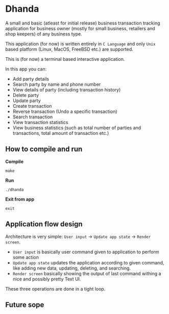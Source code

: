 # Dhanda

A small and basic (atleast for initial release) business transaction tracking application for business owner (mostly for small business, retailers and shop keepers) of any business type.

This application (for now) is written entirely in `C Language` and only `Unix` based platform (Linux, MacOS, FreeBSD etc.) are supported.

This is (for now) a terminal based interactive application.

In this app you can:

- Add party details
- Search party by name and phone number
- View details of party (including transaction history)
- Delete party
- Update party
- Create transaction
- Reverse transaction (Undo a specific transaction)
- Search transaction
- View transaction statistics
- View business statistics (such as total number of parties and transactions, total amount of transaction etc.)

## How to compile and run

**Compile**

```console
make
```

**Run**

```console
./dhanda
```

**Exit from app**

```console
exit
```

## Application flow design

Architecture is very simple: `User input` -> `Update app state` -> `Render screen`.

- `User input` is basically user command given to application to perform some action
- `Update app state` updates the application according to given command, like adding new data, updating, deleting, and searching.
- `Render screen` basically showing the output of last command withing a nice and possibly pretty Text UI.

These three operations are done in a tight loop.

## Future sope
